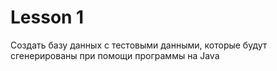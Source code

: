 # Lesson 1

Создать базу данных с тестовыми данными, которые будут сгенерированы при помощи программы на Java